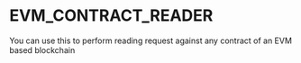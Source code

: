# EVM_CONTRACT_READER
 You can use this to perform reading request against any contract of an EVM based blockchain
